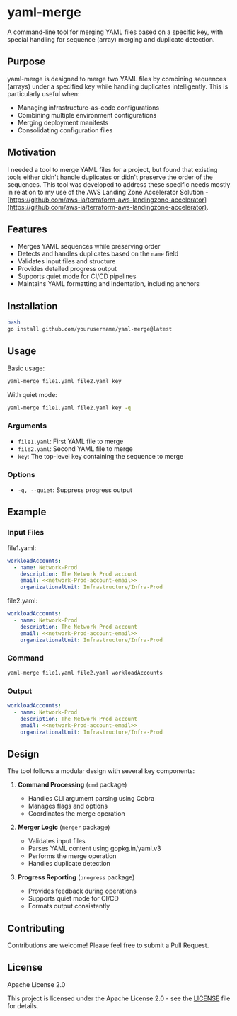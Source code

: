 # yaml-merge

A command-line tool for merging YAML files based on a specific key, with special handling for sequence (array) merging and duplicate detection.

## Purpose

yaml-merge is designed to merge two YAML files by combining sequences (arrays) under a specified key while handling duplicates intelligently. This is particularly useful when:

- Managing infrastructure-as-code configurations
- Combining multiple environment configurations
- Merging deployment manifests
- Consolidating configuration files

## Motivation

I needed a tool to merge YAML files for a project, but found that existing tools either didn't handle duplicates or didn't preserve the order of the sequences. This tool was developed to address these specific needs mostly in relation to my use of the AWS Landing Zone Accelerator Solution - [https://github.com/aws-ia/terraform-aws-landingzone-accelerator](https://github.com/aws-ia/terraform-aws-landingzone-accelerator).

## Features

- Merges YAML sequences while preserving order
- Detects and handles duplicates based on the `name` field
- Validates input files and structure
- Provides detailed progress output
- Supports quiet mode for CI/CD pipelines
- Maintains YAML formatting and indentation, including anchors

## Installation

```bash
bash
go install github.com/yourusername/yaml-merge@latest
```

## Usage

Basic usage:

```bash
yaml-merge file1.yaml file2.yaml key
```
With quiet mode:

```bash
yaml-merge file1.yaml file2.yaml key -q
```

### Arguments

- `file1.yaml`: First YAML file to merge
- `file2.yaml`: Second YAML file to merge
- `key`: The top-level key containing the sequence to merge

### Options

- `-q, --quiet`: Suppress progress output

## Example

### Input Files

file1.yaml:
```yaml
workloadAccounts:
  - name: Network-Prod
    description: The Network Prod account
    email: <<network-Prod-account-email>>
    organizationalUnit: Infrastructure/Infra-Prod
```

file2.yaml:
```yaml
workloadAccounts:
  - name: Network-Prod
    description: The Network Prod account
    email: <<network-Prod-account-email>>
    organizationalUnit: Infrastructure/Infra-Prod
```

### Command

```bash
yaml-merge file1.yaml file2.yaml workloadAccounts
```

### Output

```yaml
workloadAccounts:
  - name: Network-Prod
    description: The Network Prod account
    email: <<network-Prod-account-email>>
    organizationalUnit: Infrastructure/Infra-Prod
```

## Design

The tool follows a modular design with several key components:

1. **Command Processing** (`cmd` package)
   - Handles CLI argument parsing using Cobra
   - Manages flags and options
   - Coordinates the merge operation

2. **Merger Logic** (`merger` package)
   - Validates input files
   - Parses YAML content using gopkg.in/yaml.v3
   - Performs the merge operation
   - Handles duplicate detection

3. **Progress Reporting** (`progress` package)
   - Provides feedback during operations
   - Supports quiet mode for CI/CD
   - Formats output consistently

## Contributing

Contributions are welcome! Please feel free to submit a Pull Request.

## License

Apache License 2.0

This project is licensed under the Apache License 2.0 - see the [LICENSE](LICENSE) file for details.
